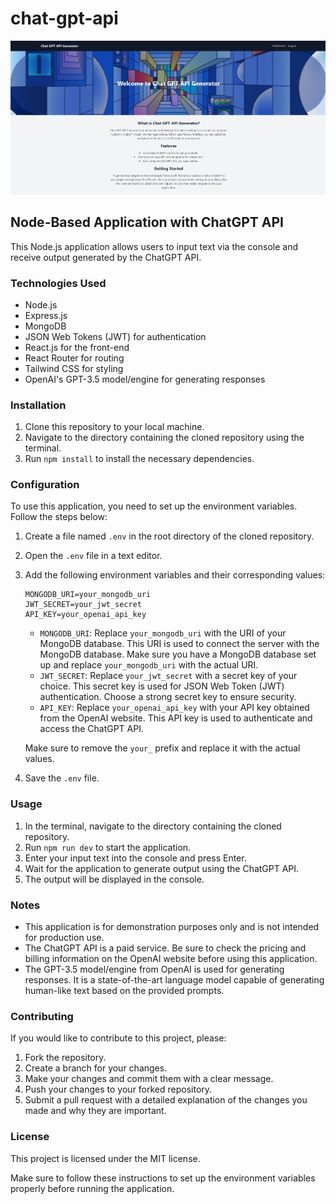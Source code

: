 # chat-gpt-api

![Chat GPT API Generator homepage](chat-gpt-api-generator-homepage.png)

## Node-Based Application with ChatGPT API

This Node.js application allows users to input text via the console and receive output generated by the ChatGPT API.

### Technologies Used

- Node.js
- Express.js
- MongoDB
- JSON Web Tokens (JWT) for authentication
- React.js for the front-end
- React Router for routing
- Tailwind CSS for styling
- OpenAI's GPT-3.5 model/engine for generating responses

### Installation

1. Clone this repository to your local machine.
2. Navigate to the directory containing the cloned repository using the terminal.
3. Run `npm install` to install the necessary dependencies.

### Configuration

To use this application, you need to set up the environment variables. Follow the steps below:

1. Create a file named `.env` in the root directory of the cloned repository.
2. Open the `.env` file in a text editor.
3. Add the following environment variables and their corresponding values:

   ```plaintext
   MONGODB_URI=your_mongodb_uri
   JWT_SECRET=your_jwt_secret
   API_KEY=your_openai_api_key
   ```

   - `MONGODB_URI`: Replace `your_mongodb_uri` with the URI of your MongoDB database. This URI is used to connect the server with the MongoDB database. Make sure you have a MongoDB database set up and replace `your_mongodb_uri` with the actual URI.
   - `JWT_SECRET`: Replace `your_jwt_secret` with a secret key of your choice. This secret key is used for JSON Web Token (JWT) authentication. Choose a strong secret key to ensure security.
   - `API_KEY`: Replace `your_openai_api_key` with your API key obtained from the OpenAI website. This API key is used to authenticate and access the ChatGPT API.

   Make sure to remove the `your_` prefix and replace it with the actual values.

4. Save the `.env` file.

### Usage

1. In the terminal, navigate to the directory containing the cloned repository.
2. Run `npm run dev` to start the application.
3. Enter your input text into the console and press Enter.
4. Wait for the application to generate output using the ChatGPT API.
5. The output will be displayed in the console.

### Notes

- This application is for demonstration purposes only and is not intended for production use.
- The ChatGPT API is a paid service. Be sure to check the pricing and billing information on the OpenAI website before using this application.
- The GPT-3.5 model/engine from OpenAI is used for generating responses. It is a state-of-the-art language model capable of generating human-like text based on the provided prompts.

### Contributing

If you would like to contribute to this project, please:

1. Fork the repository.
2. Create a branch for your changes.
3. Make your changes and commit them with a clear message.
4. Push your changes to your forked repository.
5. Submit a pull request with a detailed explanation of the changes you made and why they are important.

### License

This project is licensed under the MIT license.

Make sure to follow these instructions to set up the environment variables properly before running the application.